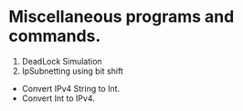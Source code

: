 # Miscellaneous programs and commands.

1. DeadLock Simulation
2. IpSubnetting using bit shift
  * Convert IPv4 String to Int.
  * Convert Int to IPv4.

